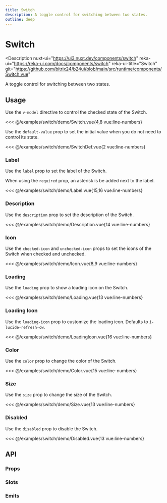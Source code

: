 ```yaml
---
title: Switch
description: A toggle control for switching between two states.
outline: deep
---
```

<script setup>
import SwitchExample from '/examples/switch/Switch.vue';
import SwitchDefExample from '/examples/switch/SwitchDef.vue';
import LabelExample from '/examples/switch/Label.vue';
import DescriptionExample from '/examples/switch/Description.vue';
import IconExample from '/examples/switch/Icon.vue';
import LoadingExample from '/examples/switch/Loading.vue';
import LoadingIconExample from '/examples/switch/LoadingIcon.vue';
import ColorExample from '/examples/switch/Color.vue';
import SizeExample from '/examples/switch/Size.vue';
import DisabledExample from '/examples/switch/Disabled.vue';
</script>
# Switch
<Description
  nuxt-ui="https://ui3.nuxt.dev/components/switch"
  reka-ui="https://reka-ui.com/docs/components/switch"
  reka-ui-title="Switch"
  git="https://github.com/bitrix24/b24ui/blob/main/src/runtime/components/Switch.vue"
>
  A toggle control for switching between two states.
</Description>

## Usage

Use the `v-model` directive to control the checked state of the Switch.

<div class="lg:min-h-[160px]">
  <ClientOnly>
    <SwitchExample />
  </ClientOnly>
</div>

<<< @/examples/switch/demo/Switch.vue{4,8 vue:line-numbers}

Use the `default-value` prop to set the initial value when you do not need to control its state.

<div class="lg:min-h-[160px]">
  <ClientOnly>
    <SwitchDefExample />
  </ClientOnly>
</div>

<<< @/examples/switch/demo/SwitchDef.vue{2 vue:line-numbers}

### Label

Use the `label` prop to set the label of the Switch.

When using the `required` prop, an asterisk is be added next to the label.

<div class="lg:min-h-[275px]">
  <ClientOnly>
    <LabelExample />
  </ClientOnly>
</div>

<<< @/examples/switch/demo/Label.vue{15,16 vue:line-numbers}

### Description

Use the `description` prop to set the description of the Switch.

<div class="lg:min-h-[275px]">
  <ClientOnly>
    <DescriptionExample />
  </ClientOnly>
</div>

<<< @/examples/switch/demo/Description.vue{14 vue:line-numbers}

### Icon

Use the `checked-icon` and `unchecked-icon` props to set the icons of the Switch when checked and unchecked.

<div class="lg:min-h-[160px]">
  <ClientOnly>
    <IconExample />
  </ClientOnly>
</div>

<<< @/examples/switch/demo/Icon.vue{8,9 vue:line-numbers}

### Loading

Use the `loading` prop to show a loading icon on the Switch.

<div class="lg:min-h-[275px]">
  <ClientOnly>
    <LoadingExample />
  </ClientOnly>
</div>

<<< @/examples/switch/demo/Loading.vue{13 vue:line-numbers}

### Loading Icon

Use the `loading-icon` prop to customize the loading icon. Defaults to `i-lucide-refresh-cw`.

<div class="lg:min-h-[275px]">
  <ClientOnly>
    <LoadingIconExample />
  </ClientOnly>
</div>

<<< @/examples/switch/demo/LoadingIcon.vue{16 vue:line-numbers}

### Color

Use the `color` prop to change the color of the Switch.

<div class="lg:min-h-[275px]">
  <ClientOnly>
    <ColorExample />
  </ClientOnly>
</div>

<<< @/examples/switch/demo/Color.vue{15 vue:line-numbers}

### Size

Use the `size` prop to change the size of the Switch.

<div class="lg:min-h-[275px]">
  <ClientOnly>
    <SizeExample />
  </ClientOnly>
</div>

<<< @/examples/switch/demo/Size.vue{13 vue:line-numbers}

### Disabled

Use the `disabled` prop to disable the Switch.

<div class="lg:min-h-[275px]">
  <ClientOnly>
    <DisabledExample />
  </ClientOnly>
</div>

<<< @/examples/switch/demo/Disabled.vue{13 vue:line-numbers}

## API

### Props

<ComponentProps component="Switch" />

### Slots

<ComponentSlots component="Switch" />

### Emits

<ComponentEmits component="Switch" />
